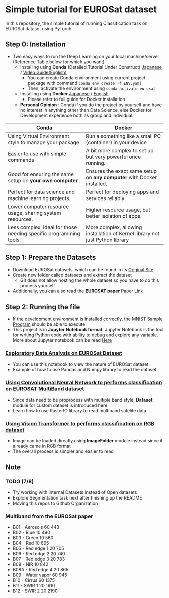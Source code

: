 # Simple tutorial for EUROSat dataset

In this repository, the simple tutorial of running Classification task on EUROSat dataset using PyTorch.

## Step 0: Installation
- Two easy ways to run the Deep Learning on your local machine/server  (Reference Table below for which you want)
    - Installing using __Conda__ (Detailed Tutorial Under Construct) [Japanese](https://techno-road.com/blog/?content=6) / [Video Guide(English)](https://www.youtube.com/watch?v=vOD3kSwpDFY)
        - You can create Conda environment using current project package with command ```conda env create -f ENV.yaml```
        - Then, activate the environment using ```conda activate eurosat```
    - Installing using __Docker__ [Japanese](https://github.com/azmadoppler/mnist_docker_sample) / [English](https://github.com/azmadoppler/mnist_docker_sample_EN)
        - Please refer to full guide for Docker installation
    - __Personal Opinion__ : Conda if you do the project by yourself and have no interest in anything other than Data Science, else Docker for Development experience both as group and individual. 

| Conda                                                                                | Docker                                                                           |
|--------------------------------------------------------------------------------------|----------------------------------------------------------------------------------|
| Using Virtual Environment style to manage your package            | Run a something like a small PC (container) in your device  |
| Easier to use with simple commands                    | A bit more complex to set up but very powerful once running.                     |
| Good for ensuring the same setup on __your own computer__ .                               | Ensures the exact same setup on __any computer__ with Docker installed.              |
| Perfect for data science and machine learning projects.                             | Perfect for deploying apps and services reliably.                                |
| Lower computer resource usage, sharing system resources.                             | Higher resource usage, but better isolation of apps.                             |
| Less complex, ideal for those needing specific programming tools.         | More complex, allowing installation of Kernel library not just Python library              |\


## Step 1: Prepare the Datasets
- Download EUROSat datasets, which can be found in its [Original Site](https://github.com/phelber/EuroSAT)
- Create new folder called datasets and extract the dataset 
    - Git does not allow hosting the whole dataset so you have to do this process yourself
- Additionally, you can also read the __EUROSAT paper__  [Paper Link](euro_sat_original_paper.pdf)

## Step 2: Running the file
- If the development environment is installed correctly, the [MNIST Sample Program](MNIST_sample.ipynb) should be able to execute.
- This project is in __Jupyter Notebook format__, Jupyter Notebook is the tool for writing Python code with ability to debug and explore any variable. More about Jupyter notebook can be read [Here](Jupyter_Notebook_CheatSheet.pdf)

### [Exploratory Data Analysis on EUROSat Dataset](EDA_all_band.ipynb)
- You can use this notebook to view the nature of EUROSat dataset
- Example of how to use Pandas and Numpy library to read the dataset

### [Using Convolutional Neural Network to performs classification on EUROSAT MultiBand dataset](Train_all_multiband_cnn.ipynb)
- Since data need to be proprocess with multiple band style, __Dataset__ module for custom dataset is introduced here
- Learn how to use RasterIO library to read multiband satelite data


### [Using Vision Transformer to performs classification on RGB dataset](Train_rgb_vit.ipynb)
- Image can be loaded directly using __ImageFolder__ module instead since it already came in RGB format
- The overall process is simpler and easier to read 



## Note 

### TODO (7/8)
- Try working with internal Datasets instead of Open datasets
- Explore Segmentation task next after finishing up the README  
- Moving this repos to Github Organization

### Multiband from the EUROSat paper
- B01 - Aerosols 60 443
- B02 - Blue 10 490
- B03 - Green 10 560
- B04 - Red 10 665
- B05 - Red edge 1 20 705
- B06 - Red edge 2 20 740
- B07 - Red edge 3 20 783
- B08 - NIR 10 842
- B08A - Red edge 4 20 865
- B09 - Water vapor 60 945
- B10 - Cirrus 60 1375
- B11 - SWIR 1 20 1610
- B12 - SWIR 2 20 2190

